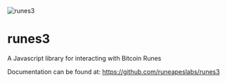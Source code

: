 ![runes3](https://github.com/user-attachments/assets/aa3cd1f5-8a6d-405c-a9b1-8c21b8f26312)

# runes3

A Javascript library for interacting with Bitcoin Runes

Documentation can be found at: https://github.com/runeapeslabs/runes3

